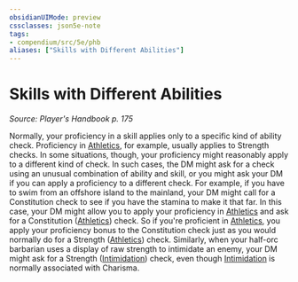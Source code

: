 ```yaml
---
obsidianUIMode: preview
cssclasses: json5e-note
tags:
- compendium/src/5e/phb
aliases: ["Skills with Different Abilities"]
---
```

# Skills with Different Abilities
*Source: Player's Handbook p. 175* 

Normally, your proficiency in a skill applies only to a specific kind of ability check. Proficiency in [Athletics](Mechanics/Rules/skills.md#Athletics), for example, usually applies to Strength checks. In some situations, though, your proficiency might reasonably apply to a different kind of check. In such cases, the DM might ask for a check using an unusual combination of ability and skill, or you might ask your DM if you can apply a proficiency to a different check. For example, if you have to swim from an offshore island to the mainland, your DM might call for a Constitution check to see if you have the stamina to make it that far. In this case, your DM might allow you to apply your proficiency in [Athletics](Mechanics/Rules/skills.md#Athletics) and ask for a Constitution ([Athletics](Mechanics/Rules/skills.md#Athletics)) check. So if you're proficient in [Athletics](Mechanics/Rules/skills.md#Athletics), you apply your proficiency bonus to the Constitution check just as you would normally do for a Strength ([Athletics](Mechanics/Rules/skills.md#Athletics)) check. Similarly, when your half-orc barbarian uses a display of raw strength to intimidate an enemy, your DM might ask for a Strength ([Intimidation](Mechanics/Rules/skills.md#Intimidation)) check, even though [Intimidation](Mechanics/Rules/skills.md#Intimidation) is normally associated with Charisma.